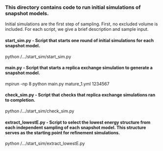 ### This directory contains code to run initial simulations of snapshot models.
Initial simulations are the first step of sampling. First, no excluded volume is included.
For each script, we give a brief description and sample input.

#### start_sim.py - Script that starts one round of initial simulations for each snapshot model.
python /.../start_sim/start_sim.py

#### main.py - Script that starts a replica exchange simulation to generate a snapshot model.
mpirun -np 8 python main.py mature_1.yml 1234567

#### check_sim.py - Script that checks that replica exchange simulations ran to completion.
python /.../start_sim/check_sim.py

#### extract_lowestE.py - Script to select the lowest energy structure from each independent sampling of each snapshot model. This structure serves as the starting point for refinement simulations.
python /.../start_sim/extract_lowestE.py
